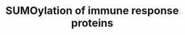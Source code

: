 ---
annotations:
- id: PW:0000416
  parent: regulatory pathway
  type: Pathway Ontology
  value: sumoylation pathway
authors:
- ReactomeTeam
- DeSl
description: NF-kappaB transcription factors are sequestered in the cytosol due to
  their association with IkappaB. During activation of NF-kappaB, IKK phosphorylates
  IkappaB, releasing NF-kappaB for importation into the nucleus. NF-kappaB transcription
  factors, the NFKBIA component of IkappaB, and subunits of the IKK complex can be
  SUMOylated (reviewed in Kracklauer and Schmidt 2003, Liu et al. 2013). SUMOylations
  of IkappaB, NFKBIA, and RELA inhibit NF-kappaB signaling; SUMOylation of NFKB2 is
  required for proteolytic processing.  View original pathway at [http://www.reactome.org/PathwayBrowser/#DIAGRAM=4755510
  Reactome].
last-edited: 2021-01-25
organisms:
- Homo sapiens
redirect_from:
- /index.php/Pathway:WP4449
- /instance/WP4449
revision: null
schema-jsonld:
- '@context': https://schema.org/
  '@id': https://wikipathways.github.io/pathways/WP4449.html
  '@type': Dataset
  creator:
    '@type': Organization
    name: WikiPathways
  description: NF-kappaB transcription factors are sequestered in the cytosol due
    to their association with IkappaB. During activation of NF-kappaB, IKK phosphorylates
    IkappaB, releasing NF-kappaB for importation into the nucleus. NF-kappaB transcription
    factors, the NFKBIA component of IkappaB, and subunits of the IKK complex can
    be SUMOylated (reviewed in Kracklauer and Schmidt 2003, Liu et al. 2013). SUMOylations
    of IkappaB, NFKBIA, and RELA inhibit NF-kappaB signaling; SUMOylation of NFKB2
    is required for proteolytic processing.  View original pathway at [http://www.reactome.org/PathwayBrowser/#DIAGRAM=4755510
    Reactome].
  keywords:
  - 2SUMO1:IKBKG
  - 4SUMO1:NFKB2
  - 'DNA '
  - IKBKG
  - 'K277-IKBKG-G97-SUMO1 '
  - 'K298-NFKB2-G97-SUMO1 '
  - 'K309-IKBKG-G97-SUMO1 '
  - 'K689-NFKB2-G97-SUMO1 '
  - 'K863-NFKB2-G97-SUMO1 '
  - 'K90-NFKB2-G97-SUMO1 '
  - NFKB2(1-900)
  - NFKBIA
  - 'NFKBIA-G97-SUMO1 '
  - PIAS3
  - PIAS4
  - 'RELA '
  - RELA:RELA:DNA
  - 'SUMO1-C93-UBE2I '
  - 'SUMO1-K21-NFKBIA '
  - 'SUMO1-K231-p-S172-IKBKE '
  - 'SUMO1-K277,K309-IKBKG '
  - 'SUMO1-K90,K298,K689,K863-NFKB2(1-900) '
  - SUMO1:C93-UBE2I
  - SUMO1:NFKBIA
  - SUMO1:p-S172-IKBKE
  - 'SUMO3-C93-UBE2I '
  - 'SUMO3-K37,K122,K123-RELA '
  - SUMO3-RELA:SUMO3-RELA:DNA
  - SUMO3:UBE2I
  - TOPORS
  - UBE2I
  - 'UBE2I-G92-SUMO3 '
  - 'UBE2I-G97-SUMO1 '
  - p-S172-IKBKE
  - 'p-S172-IKBKE-G97-SUMO1 '
  license: CC0
  name: SUMOylation of immune response proteins
seo: CreativeWork
title: SUMOylation of immune response proteins
wpid: WP4449
---